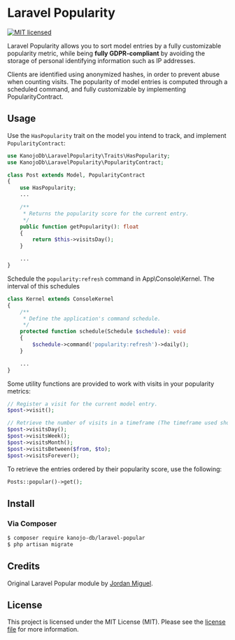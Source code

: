 # Laravel Popularity

[![MIT licensed](https://img.shields.io/badge/license-MIT-blue.svg)](license.md)

Laravel Popularity allows you to sort model entries by a fully customizable popularity metric, while being **fully GDPR-compliant** by avoiding the storage of personal identifying information such as IP addresses.

Clients are identified using anonymized hashes, in order to prevent abuse when counting visits. The popularity of model entries is computed through a scheduled command, and fully customizable by implementing PopularityContract.

## Usage

Use the `HasPopularity` trait on the model you intend to track, and implement `PopularityContract`:
``` php
use KanojoDb\LaravelPopularity\Traits\HasPopularity;
use KanojoDb\LaravelPopularity\PopularityContract;

class Post extends Model, PopularityContract
{
    use HasPopularity;
    ...

    /**
     * Returns the popularity score for the current entry.
     */
    public function getPopularity(): float
    {
        return $this->visitsDay();
    }

    ...
}
```

Schedule the `popularity:refresh` command in App\Console\Kernel. The interval of this schedules

```php
class Kernel extends ConsoleKernel
{
    /**
     * Define the application's command schedule.
     */
    protected function schedule(Schedule $schedule): void
    {
        $schedule->command('popularity:refresh')->daily();
    }

    ...
}
```

Some utility functions are provided to work with visits in your popularity metrics:

```php
// Register a visit for the current model entry.
$post->visit();

// Retrieve the number of visits in a timeframe (The timeframe used should usually coincide with the schedule of the popularity:refresh command).
$post->visitsDay();
$post->visitsWeek();
$post->visitsMonth();
$post->visitsBetween($from, $to);
$post->visitsForever();
```

To retrieve the entries ordered by their popularity score, use the following:

```php
Posts::popular()->get();
```

## Install

### Via Composer

``` bash
$ composer require kanojo-db/laravel-popular
$ php artisan migrate
```

## Credits

Original Laravel Popular module by [Jordan Miguel](https://www.linkedin.com/in/joordanmiguel/).

## License

This project is licensed under the MIT License (MIT). Please see the [license file](LICENSE.md) for more information.
